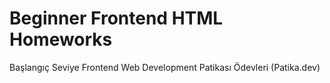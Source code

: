 # Beginner Frontend HTML Homeworks
Başlangıç Seviye Frontend Web Development Patikası Ödevleri (Patika.dev)
